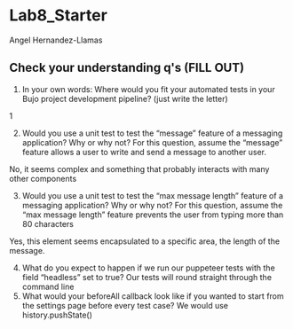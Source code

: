 # Lab8_Starter
Angel Hernandez-Llamas
## Check your understanding q's (FILL OUT)
1. In your own words: Where would you fit your automated tests in your Bujo project development pipeline? (just write the letter)

1

2. Would you use a unit test to test the “message” feature of a messaging application? Why or why not? For this question, assume the “message” feature allows a user to write and send a message to another user.

No, it seems complex and something that probably interacts with many other components

3. Would you use a unit test to test the “max message length” feature of a messaging application? Why or why not? For this question, assume the “max message length” feature prevents the user from typing more than 80 characters

Yes, this element seems encapsulated to a specific area, the length of the message.

4. What do you expect to happen if we run our puppeteer tests with the field “headless” set to true?
Our tests will round straight through the command line
5. What would your beforeAll callback look like if you wanted to start from the settings page before every test case?
    We would use history.pushState()

